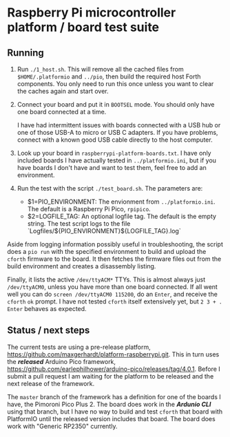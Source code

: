 # Raspberry Pi microcontroller platform / board test suite

## Running

1. Run `./1_host.sh`. This will remove all the cached files
from `$HOME/.platformio` and `../pio`, then build the required
host Forth components. You only need to run this once unless
you want to clear the caches again and start over.

2. Connect your board and put it in `BOOTSEL` mode. You should
only have one board connected at a time.

    I have had intermittent issues with boards connected with a
USB hub or one of those USB-A to micro or USB C adapters. If you
have problems, connect with a known good USB cable directly to
the host computer.

3. Look up your board in `raspberrypi-platform-boards.txt`. I
have only included boards I have actually tested in
`../platformio.ini`, but if you have boards I don't have and
want to test them, feel free to add an environment.

4. Run the test with the script `./test_board.sh`. The parameters
are:

    - $1=PIO_ENVIRONMENT: The envionment from `../platformio.ini`.
The default is a Raspberry Pi Pico, `rpipico`.
    - $2=LOGFILE_TAG: An optional logfile tag. The default is the empty string.
The test script logs to the file `Logfiles/${PIO_ENVIRONMENT}${LOGFILE_TAG}.log`

Aside from logging information possibly useful in troubleshooting, the
script does a `pio run` with the specified environment to build and upload
the `cforth` firmware to the board. It then fetches the firmware files out
from the build environment and creates a disassembly listing.

Finally, it lists the active `/dev/ttyACM*` TTYs. This is almost always just
`/dev/ttyACM0`, unless you have more than one board connected. If all went
well you can do `screen /dev/ttyACM0 115200`, do an `Enter`, and receive
the `cforth` `ok` prompt. I have not tested `cforth` itself extensively
yet, but `2 3 + . Enter` behaves as expected.

## Status / next steps
The current tests are using a pre-release platform,
<https://github.com/maxgerhardt/platform-raspberrypi.git>. This in turn uses the
***released*** Arduino Pico framework,
<https://github.com/earlephilhower/arduino-pico/releases/tag/4.0.1>. Before I
submit a pull request I am waiting for the platform to be released and the
next release of the framework.

The `master` branch of the framework has a definition for one of the boards I
have, the Pimoroni Pico Plus 2. The board does work in the ***Ardunio CLI***
using that branch, but I have no way to build and test `cforth` that board
with PlatformIO until the released version includes that board. The board
does work with "Generic RP2350" currently.
